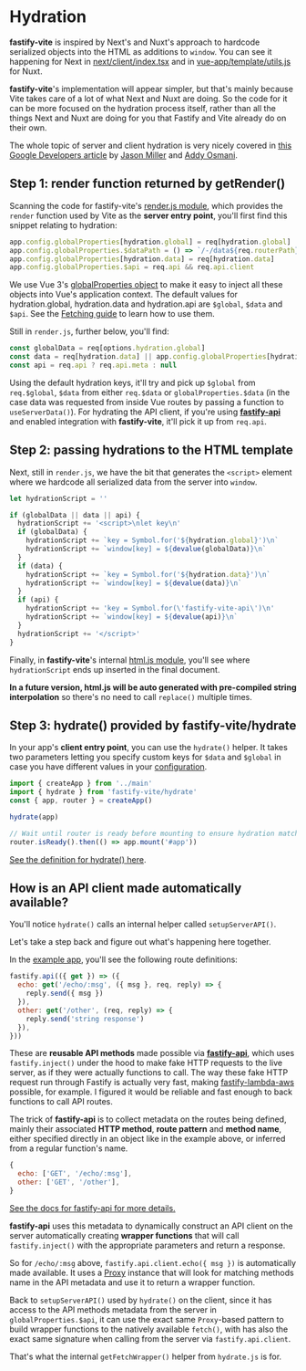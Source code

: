 # Hydration

**fastify-vite** is inspired by Next's and Nuxt's approach to hardcode 
serialized objects into the HTML as additions to `window`. You can see it
happening for Next in [next/client/index.tsx][next-take] and in 
[vue-app/template/utils.js][nuxt-take] for Nuxt.

[next-take]: https://github.com/vercel/next.js/blob/85499b5375dace853e236877510ea6a306014a90/packages/next/client/index.tsx
[nuxt-take]: https://github.com/nuxt/nuxt.js/blob/346a57eb3486035495f9047324847e8b13d6e3c0/packages/vue-app/template/utils.js

**fastify-vite**'s implementation will appear simpler, but that's mainly because 
Vite takes care of a lot of what Next and Nuxt are doing. So the code for it can 
be more focused on the hydration process itself, rather than all the things 
Next and Nuxt are doing for you that Fastify and Vite already do on their own.

The whole topic of server and client hydration is very nicely covered in [this
Google Developers article][gd-article] by [Jason Miller][jason-miller] and 
[Addy Osmani][addy-osmani].

[gd-article]: https://developers.google.com/web/updates/2019/02/rendering-on-the-web#rehydration
[jason-miller]: https://twitter.com/_developit
[addy-osmani]: https://twitter.com/addyosmani

## Step 1: render function returned by getRender()

Scanning the code for fastify-vite's [render.js module][fastify-vite-render], 
which provides the `render` function used by Vite as the **server entry point**,
you'll first find this snippet relating to hydration:

```js
app.config.globalProperties[hydration.global] = req[hydration.global]
app.config.globalProperties.$dataPath = () => `/-/data${req.routerPath}`
app.config.globalProperties[hydration.data] = req[hydration.data]
app.config.globalProperties.$api = req.api && req.api.client
```

We use Vue 3's [globalProperties object][global-properties] to make it easy to 
inject all these objects into Vue's application context. The default values
for hydration.global, hydration.data and hydration.api are `$global`, `$data` 
and `$api`. See the [Fetching guide][fetching-guide] to learn how to use them.

[fastify-vite-render]: https://github.com/galvez/fastify-vite/blob/main/render.js 
[global-properties]: https://v3.vuejs.org/api/application-config.html#globalproperties
[fetching-guide]: https://github.com/galvez/fastify-vite/blob/main/docs/fetching.md

Still in `render.js`, further below, you'll find:

```js
const globalData = req[options.hydration.global]
const data = req[hydration.data] || app.config.globalProperties[hydration.data]
const api = req.api ? req.api.meta : null
```

Using the default hydration keys, it'll try and pick up `$global` from 
`req.$global`, `$data` from either `req.$data` or `globalProperties.$data` (in
the case data was requested from inside Vue routes by passing a function to
`useServerData()`). For hydrating the API client, if you're using 
[**fastify-api**][fastify-api] and enabled integration with **fastify-vite**, 
it'll pick it up from `req.api`.

[fastify-api]: https://github.com/galvez/fastify-api

## Step 2: passing hydrations to the HTML template

Next, still in `render.js`, we have the bit that generates the `<script>` 
element where we hardcode all serialized data from the server into `window`.

```js
let hydrationScript = ''

if (globalData || data || api) {
  hydrationScript += '<script>\nlet key\n'
  if (globalData) {
    hydrationScript += `key = Symbol.for('${hydration.global}')\n`
    hydrationScript += `window[key] = ${devalue(globalData)}\n`
  }
  if (data) {
    hydrationScript += `key = Symbol.for('${hydration.data}')\n`
    hydrationScript += `window[key] = ${devalue(data)}\n`
  }
  if (api) {
    hydrationScript += 'key = Symbol.for(\'fastify-vite-api\')\n'
    hydrationScript += `window[key] = ${devalue(api)}\n`
  }
  hydrationScript += '</script>'
}
```

Finally, in **fastify-vite**'s internal [html.js module][html-module], you'll
see where `hydrationScript` ends up inserted in the final document.

[html-module]: https://github.com/galvez/fastify-vite/blob/main/html.js

**In a future version, html.js will be auto generated with pre-compiled string 
interpolation** so there's no need to call `replace()` multiple times.

## Step 3: hydrate() provided by fastify-vite/hydrate

In your app's **client entry point**, you can use the `hydrate()` helper. It 
takes two parameters letting you specify custom keys for `$data` and `$global`
in case you have different values in your [configuration][config-docs].

[config-docs]: https://github.com/galvez/fastify-vite/blob/docs/config.md

```js
import { createApp } from '../main'
import { hydrate } from 'fastify-vite/hydrate'
const { app, router } = createApp()

hydrate(app)

// Wait until router is ready before mounting to ensure hydration match
router.isReady().then(() => app.mount('#app'))
````

[See the definition for hydrate() here][hydrate-helper]. 

[hydrate-helper]: https://github.com/galvez/fastify-vite/blob/main/hydrate.js

## How is an API client made automatically available?

You'll notice `hydrate()` calls an internal helper called `setupServerAPI()`.

Let's take a step back and figure out what's happening here together.

In the [example app][example-app], you'll see the following route definitions:

[example-app]: https://github.com/galvez/fastify-vite/tree/main/example
```js
fastify.api(({ get }) => ({
  echo: get('/echo/:msg', ({ msg }, req, reply) => {
    reply.send({ msg })
  }),
  other: get('/other', (req, reply) => {
    reply.send('string response')
  }),
}))
````

These are **reusable API methods** made possible via [**fastify-api**][fastify-api],
which uses `fastify.inject()` under the hood to make fake HTTP requests to the
live server, as if they were actually functions to call. The way these fake HTTP
request run through Fastify is actually very fast, making 
[fastify-lambda-aws][fastify-lambda-aws] possible, for example. I figured
it would be reliable and fast enough to back functions to call API routes.

[fastify-lambda-aws]: https://github.com/fastify/aws-lambda-fastify

The trick of **fastify-api** is to collect metadata on the routes being defined,
mainly their associated **HTTP method**, **route pattern** and **method name**, 
either specified directly in an object like in the example above, or inferred 
from a regular function's name.

```js
{
  echo: ['GET', '/echo/:msg'],
  other: ['GET', '/other'],
}
```

[See the docs for fastify-api for more details.][fastify-api]

**fastify-api** uses this metadata to dynamically construct an API client on 
the server automatically creating **wrapper functions** that will call 
`fastify.inject()` with the appropriate parameters and return a response.

So for `/echo/:msg` above, `fastify.api.client.echo({ msg })` is automatically
made available. It uses a [Proxy][proxy-js] instance that will look for matching
methods name in the API metadata and use it to return a wrapper function.

[proxy-js]: https://developer.mozilla.org/en-US/docs/Web/JavaScript/Reference/Global_Objects/Proxy

Back to `setupServerAPI()` used by `hydrate()` on the client, since it has 
access to the API methods metadata from the server in `globalProperties.$api`,
it can use the exact same `Proxy`-based pattern to build wrapper functions to
the natively available `fetch()`, with has also the exact same signature when 
calling from the server via `fastify.api.client`.

That's what the internal `getFetchWrapper()` helper from `hydrate.js` is for.

